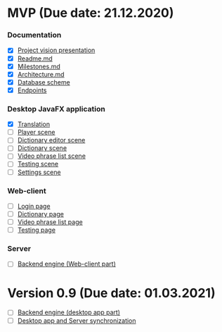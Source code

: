 # MVP (Due date: 21.12.2020)
### Documentation
* [x] [Project vision presentation](https://trello.com/c/phWHoqC6/2-project-vision-presentation)
* [x] [Readme.md](https://trello.com/c/BtwRlpyC/3-readmemd)
* [x] [Milestones.md](https://trello.com/c/aA5Vcy2G/18-milestonesmd)
* [x] [Architecture.md](https://trello.com/c/MnUR27mR/1-architecturemd)
* [x] [Database scheme](https://trello.com/c/S6f36oog/10-database-scheme)
* [x] [Endpoints](https://trello.com/c/gjI98FsM/15-restful-api)
### Desktop JavaFX application
* [x] [Translation](https://trello.com/c/ozyvP15u/21-translation)
* [ ] [Player scene](https://trello.com/c/VxgCyNCz/4-player-scene)
* [ ] [Dictionary editor scene](https://trello.com/c/LW3Fi4Qc/5-dictionary-editor-scene)
* [ ] [Dictionary scene](https://trello.com/c/mqjLXfoA/6-dictionary-scene)
* [ ] [Video phrase list scene](https://trello.com/c/SRElC7RQ/7-video-phrase-list-scene)
* [ ] [Testing scene](https://trello.com/c/IaMR3Ong/8-testing-scene)
* [ ] [Settings scene](https://trello.com/c/BIvd2ise/9-settings-scene)
### Web-client
* [ ] [Login page](https://trello.com/c/WxVr4Fbf/14-login-page)
* [ ] [Dictionary page](https://trello.com/c/8H5DumVi/11-dictionary-page)
* [ ] [Video phrase list page](https://trello.com/c/t559WC8l/12-video-phrase-list-page)
* [ ] [Testing page](https://trello.com/c/S3Wmnau4/13-testing-page)
### Server
* [ ] [Backend engine (Web-client part)](https://trello.com/c/4DGh5s47/17-backend-engine-web-client-part)
# Version 0.9 (Due date: 01.03.2021)
* [ ] [Backend engine (desktop app part)](https://trello.com/c/FBuDT9ci/19-backend-engine-desktop-app-part)
* [ ] [Desktop app and Server synchronization](https://trello.com/c/9Qq3jNcf/20-desktop-app-and-server-synchronization)
